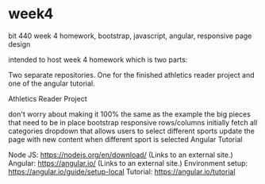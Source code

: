# week4
bit 440 week 4 homework, bootstrap, javascript, angular, responsive page design

intended to host week 4 homework which is two parts:

Two separate repositories. One for the finished athletics reader project and one of the angular tutorial.

Athletics Reader Project

don't worry about making it 100% the same as the example
the big pieces that need to be in place
bootstrap responsive rows/columns
initially fetch all categories
dropdown that allows users to select different sports
update the page with new content when different sport is selected
Angular Tutorial

Node JS: https://nodejs.org/en/download/ (Links to an external site.)
Angular: https://angular.io/ (Links to an external site.)
Environment setup: https://angular.io/guide/setup-local
Tutorial: https://angular.io/tutorial
